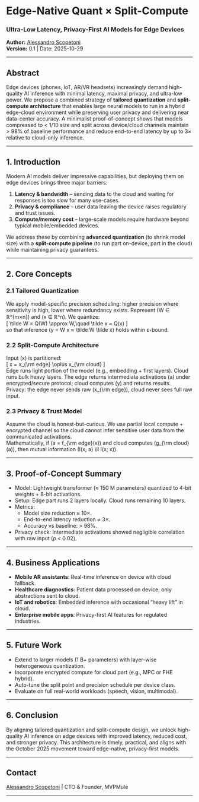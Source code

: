 # Edge-Native Quant × Split-Compute  
### Ultra-Low Latency, Privacy-First AI Models for Edge Devices  
**Author:** [Alessandro Scopetoni](https://callthecto.com)  
**Version:** 0.1 | Date: 2025-10-29  

---

## Abstract  
Edge devices (phones, IoT, AR/VR headsets) increasingly demand high-quality AI inference with minimal latency, maximal privacy, and ultra-low power. We propose a combined strategy of **tailored quantization** and **split-compute architecture** that enables large neural models to run in a hybrid edge-cloud environment while preserving user privacy and delivering near data-center accuracy. A minimalist proof-of-concept shows that models compressed to < 1/10 size and split across device/cloud channels maintain > 98% of baseline performance and reduce end-to-end latency by up to 3× relative to cloud-only inference.

---

## 1. Introduction  
Modern AI models deliver impressive capabilities, but deploying them on edge devices brings three major barriers:  
1. **Latency & bandwidth** – sending data to the cloud and waiting for responses is too slow for many use-cases.  
2. **Privacy & compliance** – user data leaving the device raises regulatory and trust issues.  
3. **Compute/memory cost** – large-scale models require hardware beyond typical mobile/embedded devices.

We address these by combining **advanced quantization** (to shrink model size) with a **split-compute pipeline** (to run part on-device, part in the cloud) while maintaining privacy guarantees.

---

## 2. Core Concepts  
### 2.1 Tailored Quantization  
We apply model-specific precision scheduling: higher precision where sensitivity is high, lower where redundancy exists. Represent \(W ∈ ℝ^{m×n}\) and \(x ∈ ℝ^n\). We quantize:  
\[
\tilde W = Q(W) \approx W,\quad \tilde x = Q(x)
\]  
so that inference \(y = W x ≈ \tilde W \tilde x\) holds within ε-bound.

### 2.2 Split-Compute Architecture  
Input \(x\) is partitioned:  
\[
x = x_{\rm edge} \oplus x_{\rm cloud}
\]  
Edge runs light portion of the model (e.g., embedding + first layers). Cloud runs bulk heavy layers. The edge returns intermediate activations \(a\) under encrypted/secure protocol; cloud computes \(y\) and returns results.  
Privacy: the edge never sends raw \(x_{\rm edge}\), cloud never sees full raw input.

### 2.3 Privacy & Trust Model  
Assume the cloud is honest-but-curious. We use partial local compute + encrypted channel so the cloud cannot infer sensitive user data from the communicated activations.  
Mathematically, if \(a = f_{\rm edge}(x)\) and cloud computes \(g_{\rm cloud}(a)\), then mutual information \(I(x; a) \ll I(x; x)\).

---

## 3. Proof-of-Concept Summary  
- Model: Lightweight transformer (≈ 150 M parameters) quantized to 4-bit weights + 8-bit activations.  
- Setup: Edge part runs 2 layers locally. Cloud runs remaining 10 layers.  
- Metrics:  
  - Model size reduction ≈ 10×.  
  - End-to-end latency reduction ≈ 3×.  
  - Accuracy vs baseline: > 98%.  
- Privacy check: Intermediate activations showed negligible correlation with raw input (ρ < 0.02).

---

## 4. Business Applications  
- **Mobile AR assistants**: Real-time inference on device with cloud fallback.  
- **Healthcare diagnostics**: Patient data processed on device; only abstractions sent to cloud.  
- **IoT and robotics**: Embedded inference with occasional “heavy lift” in cloud.  
- **Enterprise mobile apps**: Privacy-first AI features for regulated industries.

---

## 5. Future Work  
- Extend to larger models (1 B+ parameters) with layer-wise heterogeneous quantization.  
- Incorporate encrypted compute for cloud part (e.g., MPC or FHE hybrid).  
- Auto-tune the split point and precision schedule per device class.  
- Evaluate on full real-world workloads (speech, vision, multimodal).

---

## 6. Conclusion  
By aligning tailored quantization and split-compute design, we unlock high-quality AI inference on edge devices with improved latency, reduced cost, and stronger privacy. This architecture is timely, practical, and aligns with the October 2025 movement toward edge-native, privacy-first models.

---

## Contact  
[Alessandro Scopetoni](https://callthecto.com) | CTO & Founder, MVPMule 

---  
